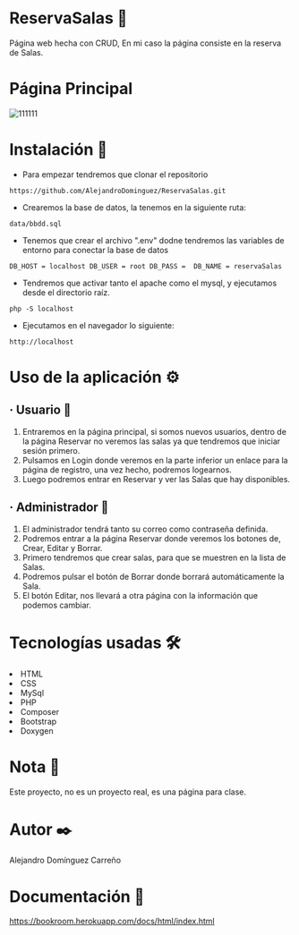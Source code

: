 # ReservaSalas 🚀

Página web hecha con CRUD, En mi caso la página consiste en la reserva de Salas.

# Página Principal
![111111](https://user-images.githubusercontent.com/77676250/216215125-ca69d861-7ab6-46df-b709-e7ef7d755b45.png) 

# Instalación 🔧

- Para empezar tendremos que clonar el repositorio 
 
``
https://github.com/AlejandroDominguez/ReservaSalas.git
``

- Crearemos la base de datos, la tenemos en la siguiente ruta:

``
data/bbdd.sql
``

- Tenemos que crear el archivo ".env" dodne tendremos las variables de entorno para conectar la base de datos

``
DB_HOST = localhost
DB_USER = root
DB_PASS = 
DB_NAME = reservaSalas
``

- Tendremos que activar tanto el apache como el mysql, y ejecutamos desde el directorio raíz.

``
php -S localhost
``

- Ejecutamos en el navegador lo siguiente:

``
http://localhost
``

# Uso de la aplicación ⚙️
## · Usuario 📌
1. Entraremos en la página principal, si somos nuevos usuarios, dentro de la página Reservar no veremos las salas ya que tendremos que iniciar sesión primero.
2. Pulsamos en Login donde veremos en la parte inferior un enlace para la página de registro, una vez hecho, podremos logearnos.
3. Luego podremos entrar en Reservar y ver las Salas que hay disponibles.

## · Administrador 📌
1. El administrador tendrá tanto su correo como contraseña definida.
2. Podremos entrar a la página Reservar donde veremos los botones de, Crear, Editar y Borrar.
3. Primero tendremos que crear salas, para que se muestren en la lista de Salas.
4. Podremos pulsar el botón de Borrar donde borrará automáticamente la Sala.
5. El botón Editar, nos llevará a otra página con la información que podemos cambiar.

# Tecnologías usadas 🛠️

<li>HTML</li>
<li>CSS</li>
<li>MySql</li>
<li>PHP</li>
<li>Composer</li>
<li>Bootstrap</li>
<li>Doxygen</li>

# Nota 📄
Este proyecto, no es un proyecto real, es una página para clase.

# Autor ✒️
Alejandro Domínguez Carreño

# Documentación 📖

https://bookroom.herokuapp.com/docs/html/index.html

